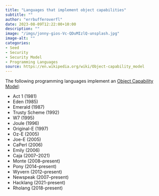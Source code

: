 ```yaml
---
title: "Languages that implement object capabilities"
subtitle: ""
author: "errbufferoverfl"
date: 2023-08-09T12:22:00+10:00
description: ""
image: "/imgs/jonny-gios-Vc-QDuMIzlQ-unsplash.jpg"
image-alt: ""
categories:
- Seed
- Security
- Security Model
- Programming Languages
source: https://en.wikipedia.org/wiki/Object-capability_model
---
```

The following programming languages implement an [Object Capability Model](object-capability-model.md):

- Act 1 (1981)
- Eden (1985)
- Emerald (1987)
- Trusty Scheme (1992)
- W7 (1995)
- Joule (1996)
- Original-E (1997)
- Oz-E (2005)
- Joe-E (2005)
- CaPerl (2006)
- Emily (2006)
- Caja (2007–2021)
- Monte (2008–present)
- Pony (2014–present)
- Wyvern (2012–present)
- Newspeak (2007–present)
- Hacklang (2021-present)
- Rholang (2018-present)
